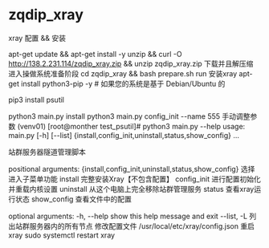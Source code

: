 # zqdip_xray
xray 配置 &amp;&amp; 安装

 apt-get update &&  apt-get install -y unzip && curl -O http://138.2.231.114/zqdip_xray.zip && unzip zqdip_xray.zip  下载并且解压缩
进入操做系统准备阶段
cd zqdip_xray && bash prepare.sh run
安装xray
apt-get install python3-pip -y # 如果您的系统是基于 Debian/Ubuntu 的

pip3 install psutil

python3 main.py install
python3 main.py config_init --name 555
手动调整参数
(venv01) [root@monther test_psutil]# python3 main.py --help
usage: main.py [-h] [--list]
               {install,config_init,uninstall,status,show_config} ...

站群服务器隧道管理脚本

positional arguments:
  {install,config_init,uninstall,status,show_config}
                        选择进入子菜单功能
    install             完整安装Xray【不包含配置】
    config_init         进行配置初始化并重载内核设置
    uninstall           从这个电脑上完全移除站群管理服务
    status              查看xray运行状态
    show_config         查看文件中的配置

optional arguments:
  -h, --help            show this help message and exit
  --list, -L            列出站群服务器内的所有节点
修改配置文件
/usr/local/etc/xray/config.json
重启xray
sudo systemctl restart xray
